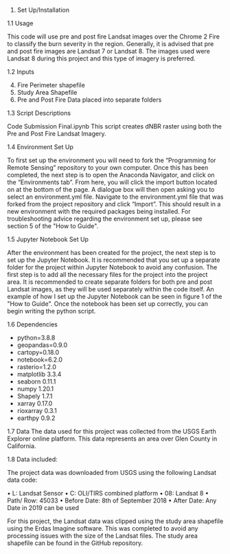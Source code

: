 1. Set Up/Installation

1.1 Usage


This code will  use pre and post fire Landsat images over the Chrome 2 Fire to classify the burn severity in the region. Generally, it is advised that pre and post fire images are Landsat 7 or Landsat 8. The images used were Landsat 8 during this project and this type of imagery is preferred. 


1.2 Inputs


4.	Fire Perimeter shapefile
5.	Study Area Shapefile
6.	Pre and Post Fire Data placed into separate folders


1.3 Script Descriptions

Code Submission Final.ipynb
This script creates dNBR raster using both the Pre and Post Fire Landsat Imagery. 


1.4 Environment Set Up 


To first set up the environment you will need to fork the “Programming for Remote Sensing” repository to your own computer. Once this has been completed, the next step is to open the Anaconda Navigator, and click on the “Environments tab”. From here, you will click the import button located on at the bottom of the page. A dialogue box will then open asking you to select an environment.yml file. Navigate to the environment.yml file that was forked from the project repository and click “Import”. This should result in a new environment with the required packages being installed. For troubleshooting advice regarding the environment set up, please see section 5 of the "How to Guide".

1.5 Jupyter Notebook Set Up 


After the environment has been created for the project, the next step is to set up the Jupyter Notebook. It is recommended that you set up a separate folder for the project within Jupyter Notebook to avoid any confusion. The first step is to add all the necessary files for the project into the project area. It is recommended to create separate folders for both pre and post Landsat images, as they will be used separately within the code itself. An example of how I set up the Jupyter Notebook can be seen in figure 1 of the "How to Guide". Once the notebook has been set up correctly, you can begin writing the python script. 

 


1.6 Dependencies


  - python=3.8.8
  - geopandas=0.9.0
  - cartopy=0.18.0
  - notebook=6.2.0
  - rasterio=1.2.0
  - matplotlib 3.3.4
  - seaborn 0.11.1
  - numpy 1.20.1
  - Shapely 1.7.1
  - xarray 0.17.0
  - rioxarray 0.3.1
  - earthpy 0.9.2


1.7 Data
The data used for this project was collected from the USGS Earth Explorer online platform. This data represents an area over Glen County in California.  

1.8 Data included: 


The project data was downloaded from USGS using the following Landsat data code: 


•	L: Landsat Sensor
•	C: OLI/TIRS combined platform
•	08: Landsat 8 
•	Path/ Row: 45033
•	Before Date: 8th of September 2018
•	After Date: Any Date in 2019 can be used


For  this project, the Landsat data was clipped using the study area shapefile using the Erdas Imagine  software. This was completed to avoid any processing issues with the size of the Landsat files. The study area shapefile can be found in the GitHub repository.  
